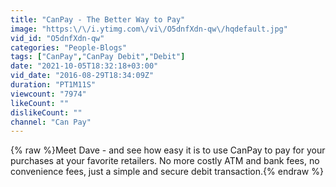 ```yaml
---
title: "CanPay - The Better Way to Pay"
image: "https:\/\/i.ytimg.com\/vi\/O5dnfXdn-qw\/hqdefault.jpg"
vid_id: "O5dnfXdn-qw"
categories: "People-Blogs"
tags: ["CanPay","CanPay Debit","Debit"]
date: "2021-10-05T18:32:18+03:00"
vid_date: "2016-08-29T18:34:09Z"
duration: "PT1M11S"
viewcount: "7974"
likeCount: ""
dislikeCount: ""
channel: "Can Pay"
---
```

{% raw %}Meet Dave - and see how easy it is to use CanPay to pay for your purchases at your favorite retailers. No more costly ATM and bank fees, no convenience fees, just a simple and secure debit transaction.{% endraw %}
